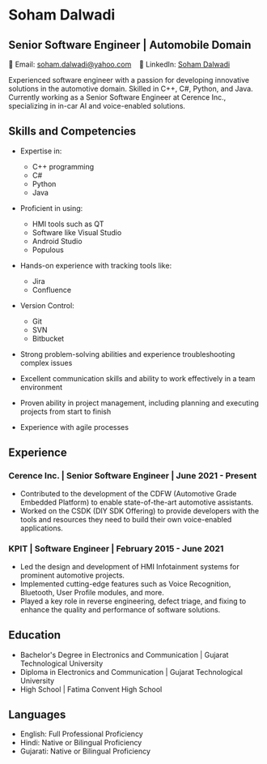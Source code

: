 # Soham Dalwadi

## Senior Software Engineer | Automobile Domain

📧 Email: soham.dalwadi@yahoo.com &nbsp;&nbsp; 💼 LinkedIn: [Soham Dalwadi](www.linkedin.com/in/sohamdalwadi)

Experienced software engineer with a passion for developing innovative solutions in the automotive domain. Skilled in C++, C#, Python, and Java. Currently working as a Senior Software Engineer at Cerence Inc., specializing in in-car AI and voice-enabled solutions.

## Skills and Competencies

- Expertise in:
  - C++ programming
  - C#
  - Python
  - Java

- Proficient in using:
  - HMI tools such as QT
  - Software like Visual Studio
  - Android Studio
  - Populous

- Hands-on experience with tracking tools like:
  - Jira
  - Confluence

- Version Control:
  - Git
  - SVN
  - Bitbucket

- Strong problem-solving abilities and experience troubleshooting complex issues
- Excellent communication skills and ability to work effectively in a team environment
- Proven ability in project management, including planning and executing projects from start to finish
- Experience with agile processes

## Experience

### Cerence Inc. | Senior Software Engineer | June 2021 - Present

- Contributed to the development of the CDFW (Automotive Grade Embedded Platform) to enable state-of-the-art automotive assistants.
- Worked on the CSDK (DIY SDK Offering) to provide developers with the tools and resources they need to build their own voice-enabled applications.

### KPIT | Software Engineer | February 2015 - June 2021

- Led the design and development of HMI Infotainment systems for prominent automotive projects.
- Implemented cutting-edge features such as Voice Recognition, Bluetooth, User Profile modules, and more.
- Played a key role in reverse engineering, defect triage, and fixing to enhance the quality and performance of software solutions.

## Education

- Bachelor's Degree in Electronics and Communication | Gujarat Technological University
- Diploma in Electronics and Communication | Gujarat Technological University
- High School | Fatima Convent High School

## Languages

- English: Full Professional Proficiency
- Hindi: Native or Bilingual Proficiency
- Gujarati: Native or Bilingual Proficiency
